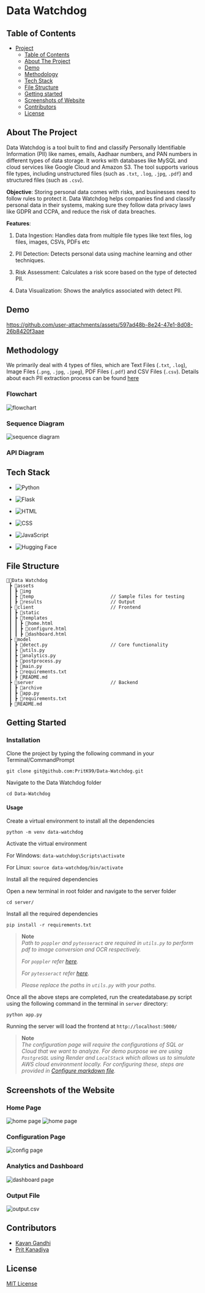 # Data Watchdog

## Table of Contents

- [Project](#data-watchdog)
  - [Table of Contents](#table-of-contents)
  - [About The Project](#about-the-project)
  - [Demo](#demo)
  - [Methodology](#methodology)
  - [Tech Stack](#tech-stack)
  - [File Structure](#file-structure)
  - [Getting started](#getting-started)
  - [Screenshots of Website](#screenshots-of-the-website)
  - [Contributors](#contributors)
  - [License](#license)

## About The Project

Data Watchdog is a tool built to find and classify Personally Identifiable Information (PII) like names, emails, Aadhaar numbers, and PAN numbers in different types of data storage. It works with databases like MySQL and cloud services like Google Cloud and Amazon S3. The tool supports various file types, including unstructured files (such as `.txt`, `.log`, `.jpg`, `.pdf`) and structured files (such as `.csv`). 

**Objective**: Storing personal data comes with risks, and businesses need to follow rules to protect it. Data Watchdog helps companies find and classify personal data in their systems, making sure they follow data privacy laws like GDPR and CCPA, and reduce the risk of data breaches.

**Features**: 

1. Data Ingestion: Handles data from multiple file types like text files, log files, images, CSVs, PDFs etc

2. PII Detection: Detects personal data using machine learning and other techniques.

3. Risk Assessment: Calculates a risk score based on the type of detected PII.

4. Data Visualization: Shows the analytics associated with detect PII.

## Demo

https://github.com/user-attachments/assets/597ad48b-8e24-47e1-8d08-26b8420f3aae

## Methodology

We primarily deal with 4 types of files, which are Text Files (`.txt`, `.log`), Image Files (`.png`, `.jpg`, `.jpeg`), PDF Files (`.pdf`) and CSV Files (`.csv`). Details about each PII extraction process can be found <a href="model/README.md">here</a>

### Flowchart

<img src="assets/img/flowchart.png" alt="flowchart">

### Sequence Diagram

<img src="assets/img/sequence diagram.png" alt="sequence diagram">

### API Diagram

## Tech Stack

- ![Python](https://img.shields.io/badge/Python-3776AB?style=for-the-badge&logo=python&logoColor=white)

- ![Flask](https://img.shields.io/badge/Flask-000000?style=for-the-badge&logo=flask&logoColor=white)

- ![HTML](https://img.shields.io/badge/HTML5-E34F26?style=for-the-badge&logo=html5&logoColor=white)

- ![CSS](https://img.shields.io/badge/CSS3-1572B6?style=for-the-badge&logo=css3&logoColor=white)

- ![JavaScript](https://img.shields.io/badge/JavaScript-F7DF1E?style=for-the-badge&logo=javascript&logoColor=black)

- ![Hugging Face](https://img.shields.io/badge/Hugging%20Face-FFD43B?style=for-the-badge&logo=hugging-face&logoColor=white)

## File Structure
```
👨‍💻Data Watchdog
 ┣ 📂assets
 ┃ ┣ 📂img          
 ┃ ┣ 📂temp                            // Sample files for testing
 ┃ ┣ 📂results                         // Output
 ┣ 📂client                            // Frontend        
 ┃ ┣ 📂static    
 ┃ ┣ 📂templates    
 ┃ ┃ ┣ 📄home.html
 ┃ ┃ ┣ 📄configure.html
 ┃ ┃ ┣ 📄dashboard.html                            
 ┣ 📂model                                      
 ┃ ┣ 📄detect.py                       // Core functionality
 ┃ ┣ 📄utils.py 
 ┃ ┣ 📄analytics.py
 ┃ ┣ 📄postprocess.py
 ┃ ┣ 📄main.py
 ┃ ┣ 📄requirements.txt
 ┃ ┣ 📄README.md            
 ┣ 📂server                            // Backend 
 ┃ ┣ 📂archive  
 ┃ ┣ 📄app.py  
 ┃ ┣ 📄requirements.txt      
 ┣ 📄README.md
``` 

## Getting Started

### Installation

Clone the project by typing the following command in your Terminal/CommandPrompt

```
git clone git@github.com:PritK99/Data-Watchdog.git
```
Navigate to the Data Watchdog folder

```
cd Data-Watchdog
```

#### Usage

Create a virtual environment to install all the dependencies

```
python -m venv data-watchdog
```

Activate the virtual environment

For Windows: ```data-watchdog\Scripts\activate```

For Linux: ```source data-watchdog/bin/activate```

Install all the required dependencies

Open a new terminal in root folder and navigate to the server folder

```
cd server/
```

Install all the required dependencies

```
pip install -r requirements.txt
```

> **Note** <br>
> <i>Path to `poppler` and `pytesseract` are required in `utils.py` to perform pdf to image conversion and OCR respectively.
>
> For `poppler` refer <a href="https://github.com/oschwartz10612/poppler-windows/releases/tag/v24.07.0-0">here</a>.
>
> For `pytesseract` refer <a href="https://tesseract-ocr.github.io/tessdoc/Installation.html">here</a>.
>
> Please replace the paths in `utils.py` with your paths.</i>

Once all the above steps are completed, run the createdatabase.py script using the following command in the terminal in `server` directory:

```
python app.py  
```

Running the server will load the frontend at `http://localhost:5000/`

> **Note** <br>
><i>The configuration page will require the configurations of SQL or Cloud that we want to analyze. For demo purpose we are using `PostgreSQL` using Render and `LocalStack` which allows us to simulate AWS cloud environment locally. For configuring these, steps are provided in <a href="Configure.md">Configure markdown file</a>.</i>

## Screenshots of the Website

### Home Page

<img src="assets/img/home page 1.png" alt="home page">

<img src="assets/img/home page 2.png" alt="home page">

### Configuration Page

<img src="assets/img/config page.png" alt="config page">

### Analytics and Dashboard

<img src="assets/img/dashboard.png" alt="dashboard page">

### Output File

<img src="assets/img/download.png" alt="output.csv">

## Contributors

- [Kavan Gandhi](https://github.com/KGan31)
- [Prit Kanadiya](https://github.com/PritK99)

## License
[MIT License](https://opensource.org/licenses/MIT)
